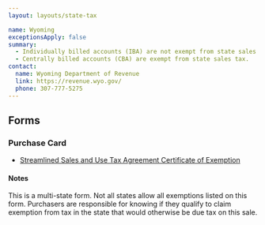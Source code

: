 ```yaml
---
layout: layouts/state-tax

name: Wyoming
exceptionsApply: false
summary:
  - Individually billed accounts (IBA) are not exempt from state sales tax.
  - Centrally billed accounts (CBA) are exempt from state sales tax.
contact:
  name: Wyoming Department of Revenue
  link: https://revenue.wyo.gov/
  phone: 307-777-5275
---
```


## Forms

### Purchase Card

* [Streamlined Sales and Use Tax Agreement Certificate of Exemption](https://sao.wyo.gov/wp-content/uploads/2019/10/exempt.pdf)

#### Notes

This is a multi-state form.  Not all states allow all exemptions listed on this form. Purchasers are responsible for knowing if they qualify to claim exemption from tax in the state that would otherwise be due tax on this sale.
